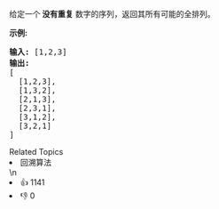 <p>给定一个<strong> 没有重复</strong> 数字的序列，返回其所有可能的全排列。</p>

<p><strong>示例:</strong></p>

<pre><strong>输入:</strong> [1,2,3]
<strong>输出:</strong>
[
  [1,2,3],
  [1,3,2],
  [2,1,3],
  [2,3,1],
  [3,1,2],
  [3,2,1]
]</pre>
<div><div>Related Topics</div><div><li>回溯算法</li></div></div>\n<div><li>👍 1141</li><li>👎 0</li></div>